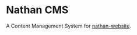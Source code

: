 # Nathan CMS

A Content Management System for [nathan-website](https://github.com/MattJarman/nathan-website). 
